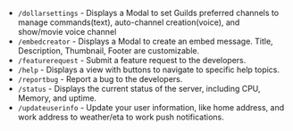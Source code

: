 - `/dollarsettings` - Displays a Modal to set Guilds preferred channels to manage commands(text), auto-channel creation(voice), and show/movie voice channel
- `/embedcreator` - Displays a Modal to create an embed message. Title, Description, Thumbnail, Footer are customizable.
- `/featurerequest` - Submit a feature request to the developers.
- `/help` - Displays a view with buttons to navigate to specific help topics.
- `/reportbug` - Report a bug to the developers.
- `/status` - Displays the current status of the server, including CPU, Memory, and uptime.
- `/updateuserinfo` - Update your user information, like home address, and work address to weather/eta to work push notifications.